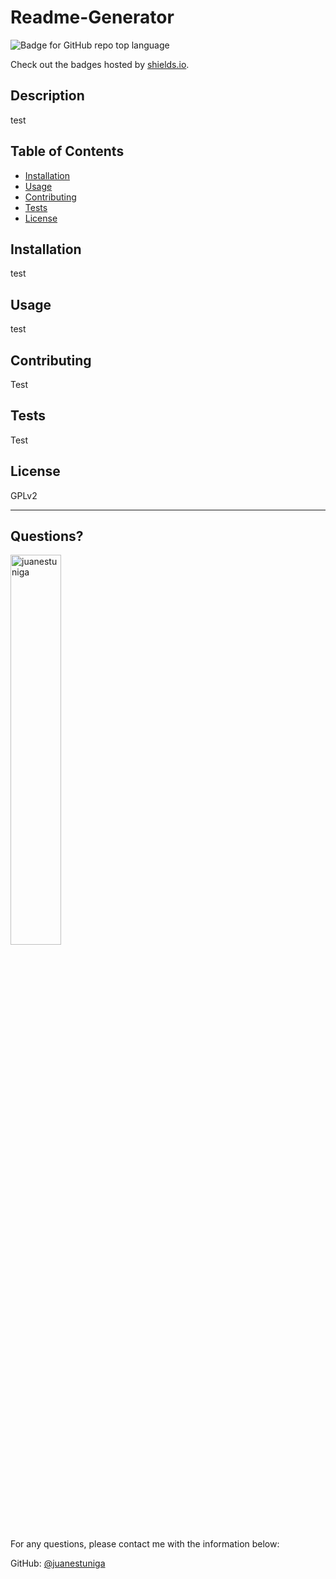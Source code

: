 # Readme-Generator
  ![Badge for GitHub repo top language](https://img.shields.io/github/languages/top/juanestuniga/Readme-Generator?style=flat&logo=appveyor)
  
  Check out the badges hosted by [shields.io](https://shields.io/).
  
  ## Description 
  
  
  test
  ## Table of Contents
  * [Installation](#installation)
  * [Usage](#usage)
  * [Contributing](#contributing)
  * [Tests](#tests)
  * [License](#license)
  
  ## Installation
  
  
  test
  
  ## Usage 
  
  
  test
  
  ## Contributing
  
  
  Test
  
  ## Tests
  
  
  Test
  
  ## License
  
  GPLv2
  
  ---
  
  ## Questions?
  <img src="https://avatars.githubusercontent.com/u/98054751?v=4" alt="juanestuniga" width="40%" />
  
  For any questions, please contact me with the information below:
 
  GitHub: [@juanestuniga](https://api.github.com/users/juanestuniga)
  